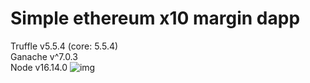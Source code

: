 # Simple ethereum x10 margin dapp


Truffle v5.5.4 (core: 5.5.4)  
Ganache v^7.0.3  
Node v16.14.0  ![img](https://user-images.githubusercontent.com/99597985/158050938-7b351779-ed75-4df7-b4e4-94065c12afc0.PNG)
